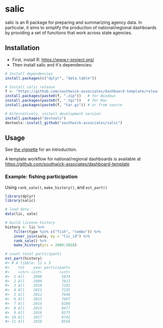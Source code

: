 
<!-- README.md is generated from README.Rmd. Please edit that file -->
salic
=====

salic is an R package for preparing and summarizing agency data. In particular, it aims to simplify the production of national/regional dashboards by providing a set of functions that work across state agencies.

Installation
------------

-   First, install R: <https://www.r-project.org/>
-   Then install salic and it's dependencies:

``` r
# Install dependencies
install.packages(c("dplyr", "data.table"))

# Install salic release
f <- "https://github.com/southwick-associates/dashboard-template/releases/latest/download/salic_2.0.0"
install.packages(paste0(f, ".zip"))   # for Windows
install.packages(paste0(f, ".tgz"))   # for Mac
install.packages(paste0(f, "tar.gz")) # or from source

# Alternatively, install development version
install.packages("devtools")
devtools::install_github("southwick-associates/salic")
```

Usage
-----

See [the vignette](https://southwick-associates.github.io/salic/articles/salic.html) for an introduction.

A template workflow for national/regional dashboards is available at <https://github.com/southwick-associates/dashboard-template>

### Example: fishing participation

Using `rank_sale()`, `make_history()`, and `est_part()`

``` r
library(dplyr)
library(salic)

# load data
data(lic, sale)

# build license history
history <- lic %>% 
    filter(type %in% c("fish", "combo")) %>% 
    inner_join(sale, by = "lic_id") %>% 
    rank_sale() %>% 
    make_history(yrs = 2008:2018)

# count total participants
est_part(history)
#> # A tibble: 11 x 3
#>    tot    year participants
#>    <chr> <int>        <int>
#>  1 All    2008         5874
#>  2 All    2009         7013
#>  3 All    2010         7201
#>  4 All    2011         7235
#>  5 All    2012         7646
#>  6 All    2013         7667
#>  7 All    2014         8380
#>  8 All    2015         8477
#>  9 All    2016         8575
#> 10 All    2017         8741
#> 11 All    2018         8556
```
